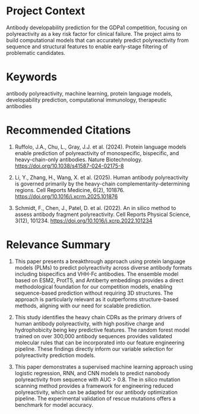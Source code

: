 # Project Context
Antibody developability prediction for the GDPa1 competition, focusing on polyreactivity as a key risk factor for clinical failure. The project aims to build computational models that can accurately predict polyreactivity from sequence and structural features to enable early-stage filtering of problematic candidates.

# Keywords
antibody polyreactivity, machine learning, protein language models, developability prediction, computational immunology, therapeutic antibodies

# Recommended Citations

1. Ruffolo, J.A., Chu, L., Gray, J.J. et al. (2024). Protein language models enable prediction of polyreactivity of monospecific, bispecific, and heavy-chain-only antibodies. Nature Biotechnology. https://doi.org/10.1038/s41587-024-02175-8

2. Li, Y., Zhang, H., Wang, X. et al. (2025). Human antibody polyreactivity is governed primarily by the heavy-chain complementarity-determining regions. Cell Reports Medicine, 6(2), 101876. https://doi.org/10.1016/j.xcrm.2025.101876

3. Schmidt, F., Chen, J., Patel, D. et al. (2022). An in silico method to assess antibody fragment polyreactivity. Cell Reports Physical Science, 3(12), 101234. https://doi.org/10.1016/j.xcrp.2022.101234

# Relevance Summary

1. This paper presents a breakthrough approach using protein language models (PLMs) to predict polyreactivity across diverse antibody formats including bispecifics and VHH-Fc antibodies. The ensemble model based on ESM2, ProtT5, and Antiberty embeddings provides a direct methodological foundation for our competition models, enabling sequence-based prediction without requiring 3D structures. The approach is particularly relevant as it outperforms structure-based methods, aligning with our need for scalable prediction.

2. This study identifies the heavy chain CDRs as the primary drivers of human antibody polyreactivity, with high positive charge and hydrophobicity being key predictive features. The random forest model trained on over 300,000 antibody sequences provides validated molecular rules that can be incorporated into our feature engineering pipeline. These findings directly inform our variable selection for polyreactivity prediction models.

3. This paper demonstrates a supervised machine learning approach using logistic regression, RNN, and CNN models to predict nanobody polyreactivity from sequence with AUC > 0.8. The in silico mutation scanning method provides a framework for engineering reduced polyreactivity, which can be adapted for our antibody optimization pipeline. The experimental validation of rescue mutations offers a benchmark for model accuracy.